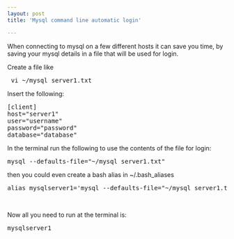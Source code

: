 ```yaml
---
layout: post
title: 'Mysql command line automatic login'

---
```



When connecting to mysql on a few different hosts it can save you time, by saving your mysql details 
in a file that will be used for login.

Create a file like 
<pre> vi ~/mysql_server1.txt </pre>

Insert the following:
 
<pre>[client]
host="server1"
user="username"
password="password"
database="database" </pre> 

In the terminal run the following to use the contents of the file for login:
<pre>mysql --defaults-file="~/mysql_server1.txt" </pre>

then you could even create a bash alias in ~/.bash_aliases

<pre>alias mysqlserver1='mysql --defaults-file="~/mysql_server1.txt"' </pre>
<br />

Now all you need to run at the terminal is: 
<pre>mysqlserver1 </pre>
